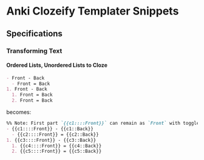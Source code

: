 # Anki Clozeify Templater Snippets

## Specifications

### Transforming Text

#### Ordered Lists, Unordered Lists to Cloze

```markdown
- Front - Back
  - Front = Back
1. Front - Back
  1. Front = Back
  2. Front = Back
```

becomes:

```markdown
%% Note: First part `{{c1::::Front}}` can remain as `Front` with toggle
- {{c1::::Front}} - {{c1::Back}}
  - {{c2::::Front}} = {{c2::Back}}
1. {{c3::::Front}} - {{c3::Back}}
  1. {{c4::::Front}} = {{c4::Back}}
  2. {{c5::::Front}} = {{c5::Back}}
```


